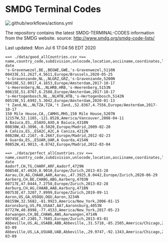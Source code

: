 # SMDG Terminal Codes 
![.github/workflows/actions.yml](https://github.com/marek5050/SMDG-TERMINAL-CODES/workflows/.github/workflows/actions.yml/badge.svg)

The repository contains the latest SMDG-TERMINAL-CODES information from the SMDG website.
source: http://www.smdg.org/smdg-code-lists/

Last updated:  Mon Jul 6 17:04:56 EDT 2020
```
==> ./data/good_allCountries.csv <==
name,country_code,subdivision,unlocode,location,asciiname,coordinates,latitude,longitude,timezone,modification date
's-Gravenwezel,BE,,BEGWE,GWE,'s-Gravenwezel,5116N 00433E,51.2627,4.5611,Europe/Brussels,2020-05-25
's-Gravenzande,NL,,NLGRZ,GRZ,'s-Gravenzande,5200N 00410E,52.0017,4.1653,Europe/Amsterdam,2017-10-17
's-Heerenberg,NL,,NLHRB,HRB,'s-Heerenberg,5153N 00615E,51.8767,6.2588,Europe/Amsterdam,2017-10-17
's-Hertogenbosch,NL,,NLHTB,HTB,'s-Hertogenbosch,5142N 00519E,51.6992,5.3042,Europe/Amsterdam,2020-01-13
't Zand,NL,,NLTZA,TZA,'t Zand,,52.8367,4.7556,Europe/Amsterdam,2017-10-17
150 Mile House,CA,,CAMHS,MHS,150 Mile House,5207N 12157W,52.1165,-121.8528,America/Vancouver,2008-04-11
A Baiuca,ES,,ESAXO,AXO,A Baiuca,4318N 00830W,43.3096,-8.5020,Europe/Madrid,2009-02-20
A Cañiza,ES,,ESA2C,A2C,A Caniza,4212N 00828W,42.2167,-8.2667,Europe/Madrid,2012-02-23
A Guarda,ES,,ESUAR,UAR,A Guarda,4154N 00852W,41.9013,-8.8742,Europe/Madrid,2012-03-04

==> ./data/perfect_allCountries.csv <==
name,country_code,subdivision,unlocode,location,asciiname,coordinates,latitude,longitude,timezone,modification date
Aadorf,CH,TG,CHARF,ARF,Aadorf,4729N 00854E,47.4920,8.9010,Europe/Zurich,2013-03-28
Aarau,CH,AG,CHAAR,AAR,Aarau,,47.3925,8.0442,Europe/Zurich,2020-06-29
Aarberg,CH,BE,CHABG,ABG,Aarberg,4703N 00717E,47.0444,7.2758,Europe/Zurich,2013-02-28
Aarburg,CH,AG,CHAAB,AAB,Aarburg,4718N 00753E,47.3207,7.8999,Europe/Zurich,2019-09-11
Aaron,US,GA,USOQU,OQU,Aaron,3234N 08159W,32.5682,-81.9923,America/New_York,2006-01-15
Aaronsburg,US,PA,USAA7,AA7,Aaronsburg,4053N 07727W,40.8998,-77.4533,America/New_York,2017-05-23
Aarwangen,CH,BE,CHAWG,AWG,Aarwangen,4714N 00745E,47.2385,7.7685,Europe/Zurich,2013-03-01
Abbeville,US,AL,USABB,ABB,Abbeville,,31.5718,-85.2505,America/Chicago,2017-03-09
Abbeville,US,LA,USUAB,UAB,Abbeville,,29.9747,-92.1343,America/Chicago,2017-03-09
```

